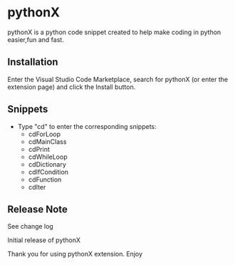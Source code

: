 # pythonX

pythonX is a python code snippet created to help make coding in python easier,fun and fast.

## Installation
Enter the Visual Studio Code Marketplace, search for pythonX (or enter the extension page) and click the Install button.

## Snippets
* Type "cd" to enter the corresponding snippets:
    * cdForLoop
    * cdMainClass
    * cdPrint
    * cdWhileLoop
    * cdDictionary
    * cdIfCondition
    * cdFunction
    * cdIter

## Release Note
See change log

Initial release of pythonX

Thank you for using pythonX extension.
Enjoy